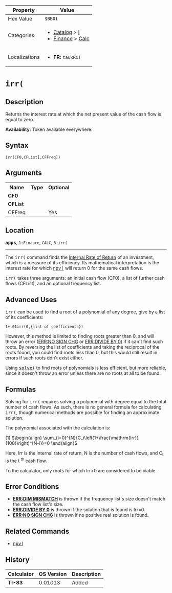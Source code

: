 | Property      | Value |
|---------------|-------|
| Hex Value     | `$BB01`|
| Categories    | <ul><li>[Catalog](<../categories/Catalog.md>) > [I](<../categories/Catalog.md#I>)</li><li>[Finance](<../categories/Finance.md>) > [Calc](<../categories/Finance.md#Calc>)</li></ul> |
| Localizations | <ul><li><b>FR</b>: `tauxRi(`</li></ul> |

# `irr(`

## Description
Returns the interest rate at which the net present value of the cash flow is equal to zero.


<b>Availability</b>: Token available everywhere.

## Syntax
`irr(CF0,CFList[,CFFreq])`

## Arguments
<table>
<tr><th>Name</th><th>Type</th><th>Optional</th></tr>

<tr><td><b>CF0</b></td><td></td><td></td></tr>

<tr><td><b>CFList</b></td><td></td><td></td></tr>

<tr><td>CFFreq</td><td></td><td>Yes</td></tr>

</table>

## Location
<tt><kbd><b>apps</b></kbd></tt>, `1:Finance`, `CALC`, `8:irr(`
<hr>

The <tt>irr(</tt> command finds the [Internal Rate of Return](http://en.wikipedia.org/wiki/Internal_rate_of_return) of an investment, which is a measure of its efficiency. Its mathematical interpretation is the interest rate for which <tt><a href="/npv">npv(</a></tt> will return 0 for the same cash flows.

<tt>irr(</tt> takes three arguments: an initial cash flow (CF0), a list of further cash flows (CFList), and an optional frequency list.

## Advanced Uses

<tt>irr(</tt> can be used to find a root of a polynomial of any degree, give by a list of its coefficients:

```ti-basic
1+.01irr(0,{list of coefficients})
```

  
However, this method is limited to finding roots greater than 0, and will throw an error ([ERR:NO SIGN CHG](/errors#nosignchg) or [ERR:DIVIDE BY 0](/errors#divideby0)) if it can't find such roots. By reversing the list of coefficients and taking the reciprocal of the roots found, you could find roots less than 0, but this would still result in errors if such roots don't exist either.

Using <tt><a href="/solve">solve(</a></tt> to find roots of polynomials is less efficient, but more reliable, since it doesn't throw an error unless there are no roots at all to be found.

## Formulas

Solving for <tt>irr(</tt> requires solving a polynomial with degree equal to the total number of cash flows. As such, there is no general formula for calculating <tt>irr(</tt>, though numerical methods are possible for finding an approximate solution.

The polynomial associated with the calculation is:

(1) $`\begin{align} \sum_{i=0}^{N}{C_i\left(1+\frac{\mathrm{Irr}}{100}\right)^{N-i}}=0 \end{align}`$ 

Here, Irr is the internal rate of return, N is the number of cash flows, and C<sub>t</sub> is the t <sup>th</sup> cash flow.

To the calculator, only roots for which Irr>0 are considered to be viable.

## Error Conditions

*   **[ERR:DIM MISMATCH](/errors#dimmismatch)** is thrown if the frequency list's size doesn't match the cash flow list's size.
*   **[ERR:DIVIDE BY 0](/errors#divideby0)** is thrown if the solution that is found is Irr=0.
*   **[ERR:NO SIGN CHG](/errors#nosignchg)** is thrown if no positive real solution is found.

## Related Commands

*   <tt><a href="/npv">npv(</a></tt>

## History
| Calculator | OS Version | Description |
|------------|------------|-------------|
| <b>TI-83</b> | 0.01013 | Added |


